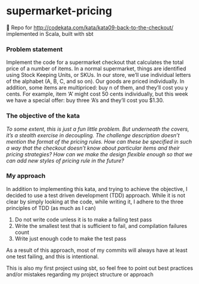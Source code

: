 # supermarket-pricing
:construction: Repo for http://codekata.com/kata/kata09-back-to-the-checkout/ implemented in Scala, built with sbt

### Problem statement
Implement the code for a supermarket checkout that calculates the total price of a number of items. In a normal supermarket, things are identified using Stock Keeping Units, or SKUs. In our store, we’ll use individual letters of the alphabet (A, B, C, and so on). Our goods are priced individually. In addition, some items are multipriced: buy n of them, and they’ll cost you y cents. For example, item ‘A’ might cost 50 cents individually, but this week we have a special offer: buy three ‘A’s and they’ll cost you $1.30.

### The objective of the kata
_To some extent, this is just a fun little problem. But underneath the covers, it’s a stealth exercise in decoupling. The challenge description doesn’t mention the format of the pricing rules. How can these be specified in such a way that the checkout doesn’t know about particular items and their pricing strategies? How can we make the design flexible enough so that we can add new styles of pricing rule in the future?_

### My approach
In addition to implementing this kata, and trying to achieve the objective, I decided to use a test driven development (TDD) approach. While it is not clear by simply looking at the code, while writing it, I adhere to the three principles of TDD (as much as I can)  
1. Do not write code unless it is to make a failing test pass  
2. Write the smallest test that is sufficient to fail, and compilation failures count  
3. Write just enough code to make the test pass  

As a result of this approach, most of my commits will always have at least one test failing, and this is intentional.

This is also my first project using sbt, so feel free to point out best practices and/or mistakes regarding my project structure or approach

